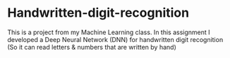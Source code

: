 # Handwritten-digit-recognition
This is a project from my Machine Learning class. In this assignment I developed a Deep Neural Network (DNN) for handwritten digit recognition (So it can read letters &amp; numbers that are written by hand)

